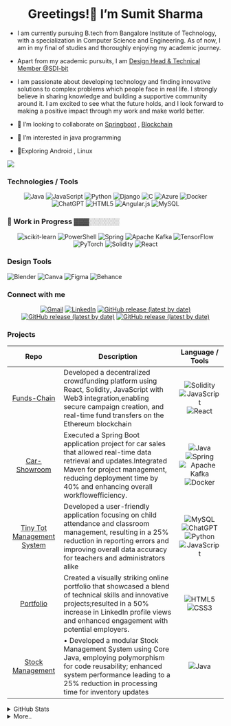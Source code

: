 
<h1 align="center">Greetings!👋 I’m Sumit Sharma</h1>

- I am currently pursuing B.tech from Bangalore Institute of Technology, with a specialization in Computer Science and Engineering. As of now, I am in my final of studies and thoroughly enjoying my academic journey.

- Apart from my academic pursuits, I am [Design Head & Technical Member @SDI-bit](https://github.com/SDI-bit) 

- I am passionate about developing technology and finding innovative solutions to complex problems which people face in real life. I strongly believe in sharing knowledge and building a supportive community around it. I am excited to see what the future holds, and I look forward to making a positive impact through my work and make world better.

- 💞 I’m looking to collaborate on [Springboot](https://github.com/Sumitshvr/carshowroom) , [Blockchain](https://github.com/Sumitshvr/Blockchain)
- 👀 I’m interested in java programming
- 🔭Exploring Android , Linux

![](https://komarev.com/ghpvc/?username=Sumitshvr&color=red)


### Technologies / Tools

<div align="center">

![Java](https://img.shields.io/badge/java-%23ED8B00.svg?style=for-the-badge&logo=openjdk&logoColor=white)
![JavaScript](https://img.shields.io/badge/javascript-%23323330.svg?style=for-the-badge&logo=javascript&logoColor=%23F7DF1E)
![Python](https://img.shields.io/badge/python-3670A0?style=for-the-badge&logo=python&logoColor=ffdd54) 
![Django](https://img.shields.io/badge/django-%23092E20.svg?style=for-the-badge&logo=django&logoColor=white) 
![C](https://img.shields.io/badge/c-%2300599C.svg?style=for-the-badge&logo=c&logoColor=white)
![Azure](https://img.shields.io/badge/azure-%230072C6.svg?style=for-the-badge&logo=microsoftazure&logoColor=white)
![Docker](https://img.shields.io/badge/docker-%230db7ed.svg?style=for-the-badge&logo=docker&logoColor=white)
![ChatGPT](https://img.shields.io/badge/chatGPT-74aa9c?style=for-the-badge&logo=openai&logoColor=white)
![HTML5](https://img.shields.io/badge/html5-%23E34F26.svg?style=for-the-badge&logo=html5&logoColor=white)
![Angular.js](https://img.shields.io/badge/angular.js-%23E23237.svg?style=for-the-badge&logo=angularjs&logoColor=white)
![MySQL](https://img.shields.io/badge/mysql-4479A1.svg?style=for-the-badge&logo=mysql&logoColor=white)

</div>

### 🌱 Work in Progress ▓▓▓░░░░░░

<div align="center">
  
  ![scikit-learn](https://img.shields.io/badge/scikit--learn-%23F7931E.svg?style=for-the-badge&logo=scikit-learn&logoColor=white)
  ![PowerShell](https://img.shields.io/badge/PowerShell-%235391FE.svg?style=for-the-badge&logo=powershell&logoColor=white)
  ![Spring](https://img.shields.io/badge/spring-%236DB33F.svg?style=for-the-badge&logo=spring&logoColor=white)
  ![Apache Kafka](https://img.shields.io/badge/Apache%20Kafka-000?style=for-the-badge&logo=apachekafka)
  ![TensorFlow](https://img.shields.io/badge/TensorFlow-%23FF6F00.svg?style=for-the-badge&logo=TensorFlow&logoColor=white)
  ![PyTorch](https://img.shields.io/badge/PyTorch-%23EE4C2C.svg?style=for-the-badge&logo=PyTorch&logoColor=white)
  ![Solidity](https://img.shields.io/badge/Solidity-%23363636.svg?style=for-the-badge&logo=solidity&logoColor=white)
  ![React](https://img.shields.io/badge/react-%2320232a.svg?style=for-the-badge&logo=react&logoColor=%2361DAFB)
  
</div>

### Design Tools
![Blender](https://img.shields.io/badge/blender-%23F5792A.svg?style=for-the-badge&logo=blender&logoColor=white)
![Canva](https://img.shields.io/badge/Canva-%2300C4CC.svg?style=for-the-badge&logo=Canva&logoColor=white)
![Figma](https://img.shields.io/badge/figma-%23F24E1E.svg?style=for-the-badge&logo=figma&logoColor=white)
![Behance](https://img.shields.io/badge/Behance-1769ff?style=for-the-badge&logo=behance&logoColor=white)

### Connect with me
<p align="center">
<a href="mailto:sumitsharmavr8761@gmail.com"><img alt="Gmail" src="https://img.shields.io/badge/Gmail-D14836?style=for-the-badge&logo=gmail&logoColor=white"></a>
<a href="https://www.linkedin.com/in/sumit-sharma-615616224/"><img alt="LinkedIn" src="https://img.shields.io/badge/linkedin-%230077B5.svg?style=for-the-badge&logo=linkedin&logoColor=white"></a>
<a href="https://www.instagram.com/sumitsharma8761"><img alt="GitHub release (latest by date)" src="https://img.shields.io/badge/Instagram-%23E4405F.svg?style=for-the-badge&logo=Instagram&logoColor=white"></a>
<a href="https://t.me/Sumit4845"><img alt="GitHub release (latest by date)" src="https://img.shields.io/badge/Telegram-2CA5E0?style=for-the-badge&logo=telegram&logoColor=white"></a>
<a href="https://www.youtube.com/@techsme3372"><img alt="GitHub release (latest by date)" src="https://img.shields.io/badge/YouTube-%23FF0000.svg?style=for-the-badge&logo=YouTube&logoColor=white"></a>
</p>

### Projects
| Repo | Description | Language / Tools |
|:---:|---|:---:|
|[Funds-Chain](https://github.com/Sumitshvr/Blockchain)|Developed a decentralized crowdfunding platform using React, Solidity, JavaScript with Web3 integration,enabling secure campaign creation, and real-time fund transfers on the Ethereum blockchain|![Solidity](https://img.shields.io/badge/Solidity-%23363636.svg?style=for-the-badge&logo=solidity&logoColor=white) ![JavaScript](https://img.shields.io/badge/javascript-%23323330.svg?style=for-the-badge&logo=javascript&logoColor=%23F7DF1E) ![React](https://img.shields.io/badge/react-%2320232a.svg?style=for-the-badge&logo=react&logoColor=%2361DAFB)| 
|[Car-Showroom](https://github.com/Sumitshvr/carshowroom) | Executed a Spring Boot application project for car sales that allowed real-time data retrieval and updates.Integrated Maven for project management, reducing deployment time by 40% and enhancing overall workflowefficiency.| ![Java](https://img.shields.io/badge/java-%23ED8B00.svg?style=for-the-badge&logo=openjdk&logoColor=white) ![Spring](https://img.shields.io/badge/spring-%236DB33F.svg?style=for-the-badge&logo=spring&logoColor=white)![Apache Kafka](https://img.shields.io/badge/Apache%20Kafka-000?style=for-the-badge&logo=apachekafka)![Docker](https://img.shields.io/badge/docker-%230db7ed.svg?style=for-the-badge&logo=docker&logoColor=white) |
| [Tiny Tot Management System](https://github.com/Sumitshvr/TINYTOT) | Developed a user-friendly application focusing on child attendance and classroom management, resulting in a 25% reduction in reporting errors and improving overall data accuracy for teachers and administrators alike | ![MySQL](https://img.shields.io/badge/mysql-4479A1.svg?style=for-the-badge&logo=mysql&logoColor=white)![ChatGPT](https://img.shields.io/badge/chatGPT-74aa9c?style=for-the-badge&logo=openai&logoColor=white)![Python](https://img.shields.io/badge/python-3670A0?style=for-the-badge&logo=python&logoColor=ffdd54)![JavaScript](https://img.shields.io/badge/javascript-%23323330.svg?style=for-the-badge&logo=javascript&logoColor=%23F7DF1E) |
| [Portfolio](https://github.com/Sumitshvr/My-Protfolio) | Created a visually striking online portfolio that showcased a blend of technical skills and innovative projects;resulted in a 50% increase in LinkedIn profile views and enhanced engagement with potential employers. | ![HTML5](https://img.shields.io/badge/html5-%23E34F26.svg?style=for-the-badge&logo=html5&logoColor=white) ![CSS3](https://img.shields.io/badge/css3-%231572B6.svg?style=for-the-badge&logo=css3&logoColor=white)|
| [Stock Management](https://github.com/Sumitshvr/Stock-Management) | • Developed a modular Stock Management System using Core Java, employing polymorphism for code reusability; enhanced system performance leading to a 25% reduction in processing time for inventory updates | ![Java](https://img.shields.io/badge/java-%23ED8B00.svg?style=for-thebadge&logo=openjdk&logoColor=white)
<details>
  <summary> GitHub Stats</summary>
  
  <div align="center">
    
  ![Sumitshvr GitHub stats](https://github-readme-stats.vercel.app/api?username=Sumitshvr&theme=dark)<br>
  ![GitHub Streak](https://streak-stats.demolab.com/?user=Sumitshvr&theme=dark)<br>
  ![Top Langs](https://github-readme-stats.vercel.app/api/top-langs/?username=Sumitshvr&layout=compact&theme=chalk)<br>
  [![trophy](https://github-profile-trophy.vercel.app/?username=Sumitshvr&margin-w=6&theme=chalk&no-frame=true)](https://github.com/ryo-ma/github-profile-trophy)
  
  </div>
  


</details>



  
  


<details>
  <summary>More..</summary>
  
  Editors/IDEs<br>
  <br>
 ![Visual Studio](https://img.shields.io/badge/Visual%20Studio-5C2D91.svg?style=for-the-badge&logo=visual-studio&logoColor=white) ![Visual Studio Code](https://img.shields.io/badge/Visual%20Studio%20Code-0078d7.svg?style=for-the-badge&logo=visual-studio-code&logoColor=white) ![Notepad++](https://img.shields.io/badge/Notepad++-90E59A.svg?style=for-the-badge&logo=notepad%2b%2b&logoColor=black) ![Eclipse](https://img.shields.io/badge/Eclipse-FE7A16.svg?style=for-the-badge&logo=Eclipse&logoColor=white) ![Windows Terminal](https://img.shields.io/badge/Windows%20Terminal-%234D4D4D.svg?style=for-the-badge&logo=windows-terminal&logoColor=white)
 ![IntelliJ IDEA](https://img.shields.io/badge/IntelliJIDEA-000000.svg?style=for-the-badge&logo=intellij-idea&logoColor=white)
 ![Docker](https://img.shields.io/badge/docker-%230db7ed.svg?style=for-the-badge&logo=docker&logoColor=white)
 ![MongoDB](https://img.shields.io/badge/MongoDB-%234ea94b.svg?style=for-the-badge&logo=mongodb&logoColor=white)
 

  Other Stuff<br>
  <br>
  ![Power Bi](https://img.shields.io/badge/power_bi-F2C811?style=for-the-badge&logo=powerbi&logoColor=black)![Postman](https://img.shields.io/badge/Postman-FF6C37?style=for-the-badge&logo=postman&logoColor=white)![Ubuntu](https://img.shields.io/badge/Ubuntu-E95420?style=for-the-badge&logo=ubuntu&logoColor=white)![Microsoft Excel](https://img.shields.io/badge/Microsoft_Excel-217346?style=for-the-badge&logo=microsoft-excel&logoColor=white)![Microsoft PowerPoint](https://img.shields.io/badge/Microsoft_PowerPoint-B7472A?style=for-the-badge&logo=microsoft-powerpoint&logoColor=white)![Microsoft Word](https://img.shields.io/badge/Microsoft_Word-2B579A?style=for-the-badge&logo=microsoft-word&logoColor=white)

  
  
  
  
 

  
  ### ⚡Extraas
 Cricket
 Long Jump
 Online Gaming
 Music
 Gymnasium
  
  
</details>
